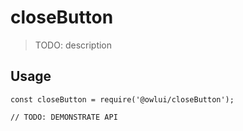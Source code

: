 # closeButton

> TODO: description

## Usage

```
const closeButton = require('@owlui/closeButton');

// TODO: DEMONSTRATE API
```
